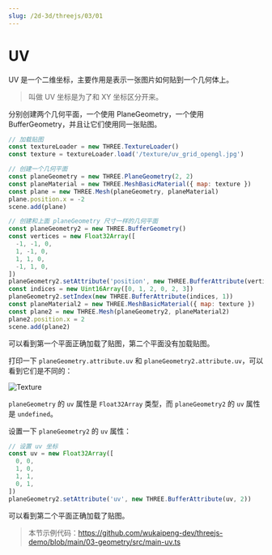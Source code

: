```yaml
---
slug: /2d-3d/threejs/03/01
---
```


# UV

UV 是一个二维坐标，主要作用是表示一张图片如何贴到一个几何体上。

> 叫做 UV 坐标是为了和 XY 坐标区分开来。

分别创建两个几何平面，一个使用 PlaneGeometry，一个使用 BufferGeometry，并且让它们使用同一张贴图。

```javascript
// 加载贴图
const textureLoader = new THREE.TextureLoader()
const texture = textureLoader.load('/texture/uv_grid_opengl.jpg')

// 创建一个几何平面
const planeGeometry = new THREE.PlaneGeometry(2, 2)
const planeMaterial = new THREE.MeshBasicMaterial({ map: texture })
const plane = new THREE.Mesh(planeGeometry, planeMaterial)
plane.position.x = -2
scene.add(plane)

// 创建和上面 planeGeometry 尺寸一样的几何平面
const planeGeometry2 = new THREE.BufferGeometry()
const vertices = new Float32Array([
  -1, -1, 0,
  1, -1, 0,
  1, 1, 0,
  -1, 1, 0,
])
planeGeometry2.setAttribute('position', new THREE.BufferAttribute(vertices, 3))
const indices = new Uint16Array([0, 1, 2, 0, 2, 3])
planeGeometry2.setIndex(new THREE.BufferAttribute(indices, 1))
const planeMaterial2 = new THREE.MeshBasicMaterial({ map: texture })
const plane2 = new THREE.Mesh(planeGeometry2, planeMaterial2)
plane2.position.x = 2
scene.add(plane2)
```

可以看到第一个平面正确加载了贴图，第二个平面没有加载贴图。

打印一下 `planeGeometry.attribute.uv` 和 `planeGeometry2.attribute.uv`，可以看到它们是不同的：

![Texture](https://img.wukaipeng.com//2025/04/28-105021-09PIpG-image-20250428105021126.png)

`planeGeometry` 的 `uv` 属性是 `Float32Array` 类型，而 `planeGeometry2` 的 `uv` 属性是 `undefined`。


设置一下 `planeGeometry2` 的 `uv` 属性：

```javascript
// 设置 uv 坐标
const uv = new Float32Array([
  0, 0,
  1, 0,
  1, 1,
  0, 1,
])
planeGeometry2.setAttribute('uv', new THREE.BufferAttribute(uv, 2))
```

可以看到第二个平面正确加载了贴图。


> 本节示例代码：https://github.com/wukaipeng-dev/threejs-demo/blob/main/03-geometry/src/main-uv.ts

